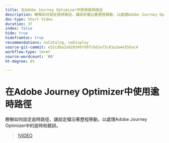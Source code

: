 ```yaml
---
title: 在Adobe Journey Optimizer中使用逾時路徑
description: 瞭解如何設定逾時路徑，讓設定檔沿著歷程移動，以處理Adobe Journey Optimizer中的逾時和錯誤。
doc-type: Short Video
duration: 37
index: false
hide: true
hidefromtoc: true
recommendations: noCatalog, noDisplay
source-git-commit: e52cdba2a9203497d97cbd1e75c81e3e4e556ac4
workflow-type: tm+mt
source-wordcount: '60'
ht-degree: 0%

---
```



# 在Adobe Journey Optimizer中使用逾時路徑

瞭解如何設定逾時路徑，讓設定檔沿著歷程移動，以處理Adobe Journey Optimizer中的逾時和錯誤。

<!-- 62_S522_3442522_36_using-timeout-paths-in-adobe-journey-optimizer -->
>[!VIDEO](https://video.tv.adobe.com/v/3458213/?learn=on&enablevpops=true)
